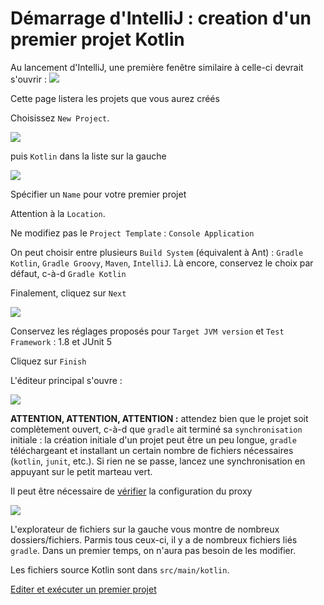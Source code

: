 # Démarrage d'IntelliJ : creation d'un premier projet Kotlin

Au lancement d'IntelliJ, une première fenêtre similaire à celle-ci devrait s'ouvrir :
![](welcome.png)

Cette page listera les projets que vous aurez créés 

Choisissez `New Project`.

![](newproject.png)

puis `Kotlin` dans la liste sur la gauche

![](newproject_kotlin.png)

Spécifier un `Name` pour votre premier projet

Attention à la `Location`. 

Ne modifiez pas le `Project Template` : `Console Application`

On peut choisir entre plusieurs `Build System` (équivalent à Ant) : `Gradle Kotlin`, `Gradle Groovy`, `Maven`, `IntelliJ`.  Là encore, conservez le choix par défaut, c-à-d `Gradle Kotlin`

Finalement, cliquez sur `Next`

![](newproject_kotlin_next.png)

Conservez les réglages proposés pour `Target JVM version` et `Test Framework` : 1.8 et JUnit 5

Cliquez sur `Finish`

L'éditeur principal s'ouvre :

![](editor_openning.png)

__ATTENTION, ATTENTION, ATTENTION :__ attendez bien que le projet soit complètement ouvert, c-à-d que `gradle` ait terminé sa `synchronisation` initiale : la création initiale d'un projet peut être un peu longue, `gradle` téléchargeant et installant un certain nombre de fichiers nécessaires (`kotlin`, `junit`, etc.).
Si rien ne se passe, lancez une synchronisation en appuyant sur le petit marteau vert.

Il peut être nécessaire de [vérifier](proxy.md) la configuration du proxy 


![](editor_ok.png)

L'explorateur de fichiers sur la gauche vous montre de nombreux dossiers/fichiers. Parmis tous ceux-ci, il y a de nombreux fichiers liés `gradle`. Dans un premier temps, on n'aura pas besoin de les modifier.

Les fichiers source Kotlin sont dans `src/main/kotlin`.


[Editer et exécuter un premier projet](edit.md)